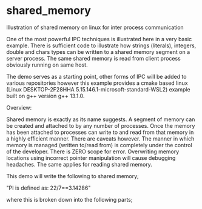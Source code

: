 # shared_memory
Illustration of shared memory on linux for inter process communication

One of the most powerful IPC techniques is illustrated here in a very basic example. There is
sufficient code to illustrate how strings (literals), integers, double and chars types can be written
to a shared memory segment on a server process. The same shared memory is read from client process
obviously running on same host. 

The demo serves as a starting point, other forms of IPC will be added to various repositories
however this example provides a cmake based linux (Linux DESKTOP-2F28HHA 5.15.146.1-microsoft-standard-WSL2)
example built on g++ version g++ 13.1.0.


Overview:

Shared memory is exactly as its name suggests. A segment of memory can be created and attached to by 
any number of processes. Once the memory has been attached to processes can write to and read from
that memory in a highly efficient manner. There are caveats however. The manner in which memory is
managed (written to/read from) is completely under the control of the developer. There is ZERO scope 
for error. Overwriting memory locations using incorrect pointer manipulation will cause debugging
headaches. The same applies for reading shared memory. 

This demo will write the following to shared memory;

"PI is defined as: 22/7==3.14286" 

where this is broken down into the following parts;


